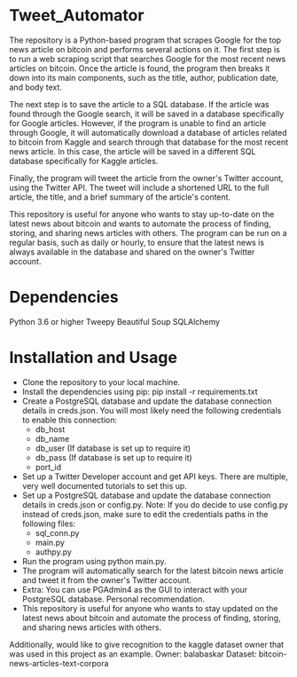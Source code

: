 # Tweet_Automator

The repository is a Python-based program that scrapes Google for the top news article on bitcoin and performs several actions on it. The first step is to run a web scraping script that searches Google for the most recent news articles on bitcoin. Once the article is found, the program then breaks it down into its main components, such as the title, author, publication date, and body text.

The next step is to save the article to a SQL database. If the article was found through the Google search, it will be saved in a database specifically for Google articles. However, if the program is unable to find an article through Google, it will automatically download a database of articles related to bitcoin from Kaggle and search through that database for the most recent news article. In this case, the article will be saved in a different SQL database specifically for Kaggle articles.

Finally, the program will tweet the article from the owner's Twitter account, using the Twitter API. The tweet will include a shortened URL to the full article, the title, and a brief summary of the article's content.

This repository is useful for anyone who wants to stay up-to-date on the latest news about bitcoin and wants to automate the process of finding, storing, and sharing news articles with others. The program can be run on a regular basis, such as daily or hourly, to ensure that the latest news is always available in the database and shared on the owner's Twitter account.

# Dependencies
Python 3.6 or higher
Tweepy
Beautiful Soup
SQLAlchemy

# Installation and Usage
- Clone the repository to your local machine.
- Install the dependencies using pip: pip install -r requirements.txt
- Create a PostgreSQL database and update the database connection details in creds.json. You will most likely need the following credentials to enable this connection:
  -   db_host
  -   db_name
  -   db_user (If database is set up to require it)
  -   db_pass (If database is set up to require it)
  -   port_id
- Set up a Twitter Developer account and get API keys. There are multiple, very well documented tutorials to set this up.
- Set up a PostgreSQL database and update the database connection details in creds.json or config.py. Note: If you do decide to use config.py instead of creds.json, make sure to edit the credentials paths in the following files:
  - sql_conn.py
  - main.py
  - authpy.py
- Run the program using python main.py.
- The program will automatically search for the latest bitcoin news article and tweet it from the owner's Twitter account.
- Extra: You can use PGAdmin4 as the GUI to interact with your PostgreSQL database. Personal recommendation.
- This repository is useful for anyone who wants to stay updated on the latest news about bitcoin and automate the process of finding, storing, and sharing news articles with others.

Additionally, would like to give recognition to the kaggle dataset owner that was used in this project as an example. Owner: balabaskar Dataset: bitcoin-news-articles-text-corpora
